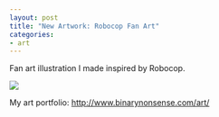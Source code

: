 ```yaml
---
layout: post
title: "New Artwork: Robocop Fan Art"
categories:
- art
---
```


<p>
Fan art illustration I made inspired by Robocop.
</p>


<p>
<img src="http://www.binarynonsense.com/imgs/art/full/alvaro-garcia-robocop-01-reducedforweb.jpg" class="tall-img" />
</p>


<p>My art portfolio: <a href="http://www.binarynonsense.com/art/">http://www.binarynonsense.com/art/</a></p>
